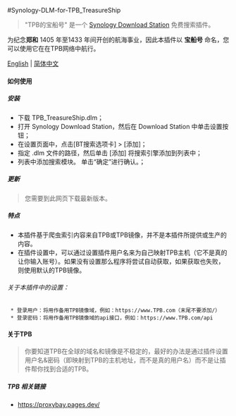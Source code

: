 #Synology-DLM-for-TPB_TreasureShip

> "TPB的宝船号" 是一个 [Synology Download Station](https://www.synology.com/en-global/dsm/packages/DownloadStation) 免费搜索插件。

为纪念<b>郑和</b> 1405 年至1433 年间开创的航海事业，因此本插件以 <b>宝船号</b> 命名，您可以使用它在在TPB网络中航行。

[English](README.cn.md) | [简体中文](README.cn.md)


#### 如何使用

##### 安装

* 下载 TPB_TreasureShip.dlm；
* 打开 Synology Download Station，然后在 Download Station 中单击设置按钮；
* 在设置页面中，点击[BT搜索选项卡] > [添加]；
* 指定 .dlm 文件的路径，然后单击 [添加] 将搜索引擎添加到列表中；
* 列表中添加搜索模块。 单击“确定”进行确认。；
  
##### 更新

> 您需要到此网页下载最新版本。


##### 特点

+ 本插件基于爬虫索引内容来自TPB或TPB镜像，并不是本插件所提供或生产的内容。
+ 在插件设置中，可以通过设置插件用户名来为自己映射TPB主机（它不是真的让你输入账号）。如果没有设置那么程序将尝试自动获取，如果获取也失败，则使用默认的TPB镜像。

###### 关于本插件中的设置：

     * 登录用户：将用作备用TPB镜像域，例如：https://www.TPB.com（末尾不要添加/）
     * 登录密码：将用作备用TPB镜像域的api接口，例如：https://www.TPB.com/api


#### 关于TPB

> 你要知道TPB在全球的域名和镜像是不稳定的，最好的办法是通过插件设置用户名&密码（即映射到TPB的主机地址，而不是真的用户名）而不是让插件帮你找到合适的TPB。



##### TPB 相关链接

 * https://proxybay.pages.dev/